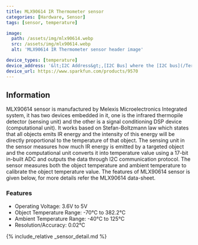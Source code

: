 ```yaml
---
title: MLX90614 IR Thermometer sensor
categories: [Hardware, Sensor]
tags: [sensor, temperature]

image:
  path: /assets/img/mlx90614.webp
  src: /assets/img/mlx90614.webp
  alt: 'MLX90614 IR Thermometer sensor header image'

device_types: [temperature]
device_address: '&lt;I2C Address&gt;,[I2C Bus] where the [I2C bus](/TerrariumPI/hardware#i2c-bus) is optional, followed by either `,o` for object or `,a` for ambient temperature<br />Ex: `0x3f,1,o`'
device_url: https://www.sparkfun.com/products/9570
---
```


## Information

MLX90614 sensor is manufactured by Melexis Microelectronics Integrated system, it has two devices embedded in it, one is the infrared thermopile detector (sensing unit) and the other is a signal conditioning DSP device (computational unit). It works based on Stefan-Boltzmann law which states that all objects emits IR energy and the intensity of this energy will be directly proportional to the temperature of that object. The sensing unit in the sensor measures how much IR energy is emitted by a targeted object and the computational unit converts it into temperature value using a 17-bit in-built ADC and outputs the data through I2C communication protocol. The sensor measures both the object temperature and ambient temperature to calibrate the object temperature value. The features of MLX90614 sensor is given below, for more details refer the MLX90614 data-sheet.

### Features

- Operating Voltage: 3.6V to 5V
- Object Temperature Range: -70°C to 382.2°C
- Ambient Temperature Range: -40°C to 125°C
- Resolution/Accuracy: 0.02°C

{% include_relative _sensor_detail.md %}
